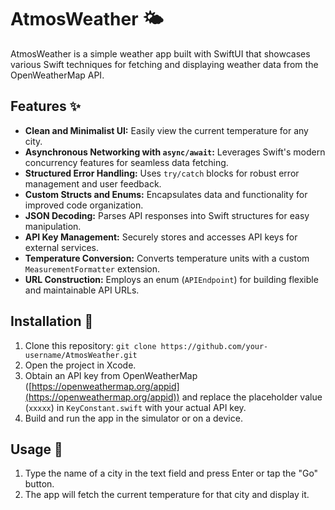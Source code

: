 # AtmosWeather 🌤️

AtmosWeather is a simple weather app built with SwiftUI that showcases various Swift techniques for fetching and displaying weather data from the OpenWeatherMap API.

## Features ✨

- **Clean and Minimalist UI:** Easily view the current temperature for any city.
- **Asynchronous Networking with `async/await`:**  Leverages Swift's modern concurrency features for seamless data fetching.
- **Structured Error Handling:** Uses `try/catch` blocks for robust error management and user feedback.
- **Custom Structs and Enums:** Encapsulates data and functionality for improved code organization.
- **JSON Decoding:** Parses API responses into Swift structures for easy manipulation.
- **API Key Management:** Securely stores and accesses API keys for external services.
- **Temperature Conversion:** Converts temperature units with a custom `MeasurementFormatter` extension.
- **URL Construction:** Employs an enum (`APIEndpoint`) for building flexible and maintainable API URLs.


## Installation 🚀

1. Clone this repository: `git clone https://github.com/your-username/AtmosWeather.git`
2. Open the project in Xcode.
3. Obtain an API key from OpenWeatherMap ([https://openweathermap.org/appid](https://openweathermap.org/appid)) and replace the placeholder value (`xxxxx`) in `KeyConstant.swift` with your actual API key.
4. Build and run the app in the simulator or on a device.

## Usage 📱

1. Type the name of a city in the text field and press Enter or tap the "Go" button.
2. The app will fetch the current temperature for that city and display it.


